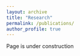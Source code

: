 ```yaml
---
layout: archive
title: "Research"
permalink: /publications/
author_profile: true
---
```

Page is under construction
